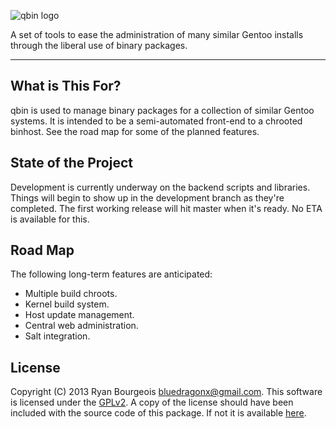 ![qbin logo](https://raw.github.com/BlueDragonX/qbin/master/assets/logo.png "qbin logo")

A set of tools to ease the administration of many similar Gentoo installs
through the liberal use of binary packages.

-------------------------------------------------------------------------------

What is This For?
-----------------

qbin is used to manage binary packages for a collection of similar Gentoo
systems. It is intended to be a semi-automated front-end to a chrooted binhost.
See the road map for some of the planned features.


State of the Project
--------------------

Development is currently underway on the backend scripts and libraries. Things
will begin to show up in the development branch as they're completed. The first
working release will hit master when it's ready. No ETA is available for this.


Road Map
--------

The following long-term features are anticipated:

* Multiple build chroots.
* Kernel build system.
* Host update management.
* Central web administration.
* Salt integration.


License
-------
Copyright (C) 2013 Ryan Bourgeois <bluedragonx@gmail.com>.
This software is licensed under the [GPLv2][1]. A copy of the license should
have been included with the source code of this package. If not it is available
[here][1].


[1]: http://www.gnu.org/licenses/gpl-2.0.html "GNU General Public License, version 2"
